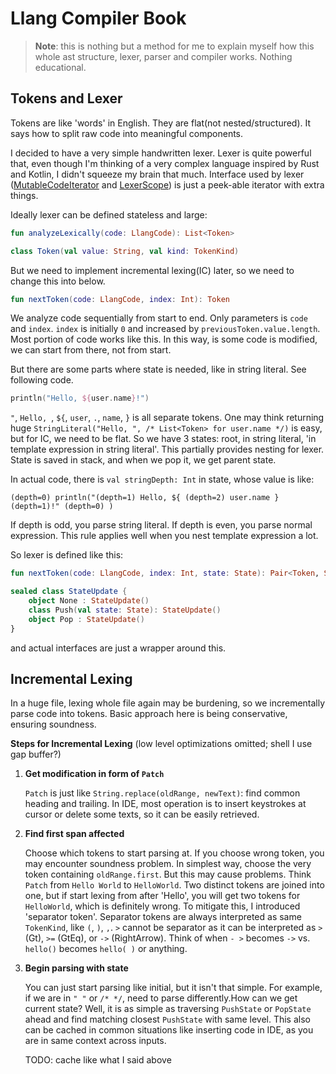 # Llang Compiler Book

> **Note**: this is nothing but a method for me to explain myself how this whole ast structure, lexer, parser and
> compiler works. Nothing educational.

## Tokens and Lexer

Tokens are like 'words' in English. They are flat(not nested/structured).
It says how to split raw code into meaningful components.

I decided to have a very simple handwritten lexer. Lexer is quite powerful that, even
though I'm thinking of a very complex language inspired by Rust and Kotlin, I didn't
squeeze my brain that much. Interface used by lexer
([MutableCodeIterator](modules/tooling/lexer/src/commonMain/kotlin/com/lhwdev/llang/lexer/code/MutableCodeIterator.kt)
and [LexerScope](modules/tooling/lexer/src/commonMain/kotlin/com/lhwdev/llang/lexer/LexerScope.kt))
is just a peek-able iterator with extra things.

Ideally lexer can be defined stateless and large:

``` kotlin
fun analyzeLexically(code: LlangCode): List<Token>

class Token(val value: String, val kind: TokenKind)
```

But we need to implement incremental lexing(IC) later, so we need to change this into
below.

``` kotlin
fun nextToken(code: LlangCode, index: Int): Token
```

We analyze code sequentially from start to end.
Only parameters is `code` and `index`. `index` is initially `0` and increased by
`previousToken.value.length`. Most portion of code works like this. In this way, is
some code is modified, we can start from there, not from start.

But there are some parts where state is needed, like in string literal. See following
code.

``` kotlin
println("Hello, ${user.name}!")
```

`"`, `Hello, `, `${`, `user`, `.`, `name`, `}` is all separate tokens. One may think
returning huge `StringLiteral("Hello, ", /* List<Token> for user.name */)` is easy,
but for IC, we need to be flat. So we have 3 states: root, in string literal, 'in
template expression in string literal'. This partially provides nesting for lexer.
State is saved in stack, and when we pop it, we get parent state.

In actual code, there is `val stringDepth: Int` in state, whose value is like:

```
(depth=0) println("(depth=1) Hello, ${ (depth=2) user.name } (depth=1)!" (depth=0) )
```

If depth is odd, you parse string literal. If depth is even, you parse normal expression.
This rule applies well when you nest template expression a lot.

So lexer is defined like this:

``` kotlin
fun nextToken(code: LlangCode, index: Int, state: State): Pair<Token, StateUpdate>

sealed class StateUpdate {
    object None : StateUpdate()
    class Push(val state: State): StateUpdate()
    object Pop : StateUpdate()
}
```

and actual interfaces are just a wrapper around this.

## Incremental Lexing

In a huge file, lexing whole file again may be burdening, so we incrementally parse
code into tokens. Basic approach here is being conservative, ensuring soundness.

**Steps for Incremental Lexing**
(low level optimizations omitted; shell I use gap buffer?)

1. **Get modification in form of `Patch`**

   `Patch` is just like `String.replace(oldRange, newText)`: find common heading and
   trailing. In IDE, most operation is to insert keystrokes at cursor or delete some
   texts, so it can be easily retrieved.

2. **Find first span affected**

   Choose which tokens to start parsing at. If you choose wrong token, you may encounter
   soundness problem. In simplest way, choose the very token containing `oldRange.first`.
   But this may cause problems. Think `Patch` from `Hello World` to `HelloWorld`. Two
   distinct tokens are joined into one, but if start lexing from after 'Hello', you will
   get two tokens for `HelloWorld`, which is definitely wrong. To mitigate this, I
   introduced 'separator token'. Separator tokens are always interpreted as same
   `TokenKind`, like `(`, `)`, `,`. `>` cannot be separator as it can be interpreted as
   `>` (Gt), `>=` (GtEq), or `->` (RightArrow). Think of when `- >` becomes `->` vs.
   `hello()` becomes `hello( )` or anything.

3. **Begin parsing with state**

   You can just start parsing like initial, but it isn't that simple. For example, if we
   are in `" "` or `/* */`, need to parse differently.How can we get current state?
   Well, it is as simple as traversing `PushState` or `PopState` ahead and find matching
   closest `PushState` with same level. This also can be cached in common situations
   like inserting code in IDE, as you are in same context across inputs.

   TODO: cache like what I said above
